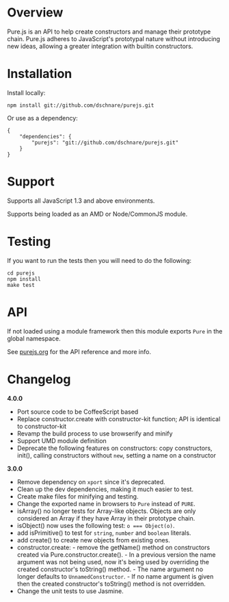 # Overview

Pure.js is an API to help create constructors and manage their prototype chain. Pure.js adheres to JavaScript's prototypal nature without introducing new ideas, allowing a greater integration with builtin constructors.


# Installation

Install locally:

	npm install git://github.com/dschnare/purejs.git

Or use as a dependency:

	{
		"dependencies": {
			"purejs": "git://github.com/dschnare/purejs.git"
		}
	}


# Support

Supports all JavaScript 1.3 and above environments.

Supports being loaded as an AMD or Node/CommonJS module.

# Testing

If you want to run the tests then you will need to do the following:

	cd purejs
	npm install
	make test

# API

If not loaded using a module framework then this module exports `Pure` in the global namespace.

See [purejs.org](http://www.purejs.org) for the API reference and more info.

# Changelog

**4.0.0**

- Port source code to be CoffeeScript based
- Replace constructor.create with constructor-kit function; API is identical to constructor-kit
- Revamp the build process to use browserify and minify
- Support UMD module definition
- Deprecate the following features on constructors: copy constructors, init(), calling constructors without `new`, setting a name on a constructor


**3.0.0**

- Remove dependency on `xport` since it's deprecated.
- Clean up the dev dependencies, making it much easier to test.
- Create make files for minifying and testing.
- Change the exported name in browsers to `Pure` instead of `PURE`.
- isArray() no longer tests for Array-like objects. Objects are only considered an Array if they have Array in their prototype chain.
- isObject() now uses the following test: `o === Object(o)`.
- add isPrimitive() to test for `string`, `number` and `boolean` literals.
- add create() to create new objects from existing ones.
- constructor.create:
      - remove the getName() method on constructors created via Pure.constructor.create().
      - In a previous version the name argument was not being used, now it's being used by overriding the created constructor's toString() method.
      - The name argument no longer defaults to `UnnamedConstructor`.
      - If no name argument is given then the created constructor's toString() method is not overridden.
- Change the unit tests to use Jasmine.